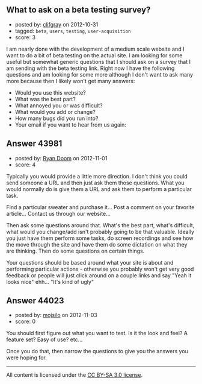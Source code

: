 ## What to ask on a beta testing survey?

- posted by: [clifgray](https://stackexchange.com/users/-1/21414-clifgray) on 2012-10-31
- tagged: `beta`, `users`, `testing`, `user-acquisition`
- score: 3

I am nearly done with the development of a medium scale website and I want to do a bit of beta testing on the actual site.  I am looking for some useful but somewhat generic questions that I should ask on a survey that I am sending with the beta testing link.  Right now I have the following questions and am looking for some more although I don't want to ask many more because then I likely won't get many answers:

- Would you use this website? 
- What was the best part? 
- What annoyed you or was difficult?
- What would you add or change? 
- How many bugs did you run into? 
- Your email if you want to hear from us again:


## Answer 43981

- posted by: [Ryan Doom](https://stackexchange.com/users/-1/5655-ryan-doom) on 2012-11-01
- score: 4

Typically you would provide a little more direction. I don't think you could send someone a URL and then just ask them those questions. What you would normally do is give them a URL and ask them to perform a particular task.

Find a particular sweater and purchase it...
Post a comment on your favorite article...
Contact us through our website... 

Then ask some questions around that.  What's the best part, what's difficult, what would you change/add isn't probably going to be that valuable.  Ideally you just have them perform some tasks, do screen recordings and see how the move through the site and have them do some dictation on what they are thinking.  Then do some questions on certain things.

Your questions should be based around what your site is about and performing particular actions - otherwise you probably won't get very good feedback or people will just click around on a couple links and say "Yeah it looks nice" ehh... "It's kind of ugly"


## Answer 44023

- posted by: [mojsilo](https://stackexchange.com/users/-1/1826-mojsilo) on 2012-11-03
- score: 0

You should first figure out what you want to test. Is it the look and feel? A feature set? Easy of use? etc...

Once you do that, then narrow the questions to give you the answers you were hoping for.



---

All content is licensed under the [CC BY-SA 3.0 license](https://creativecommons.org/licenses/by-sa/3.0/).
